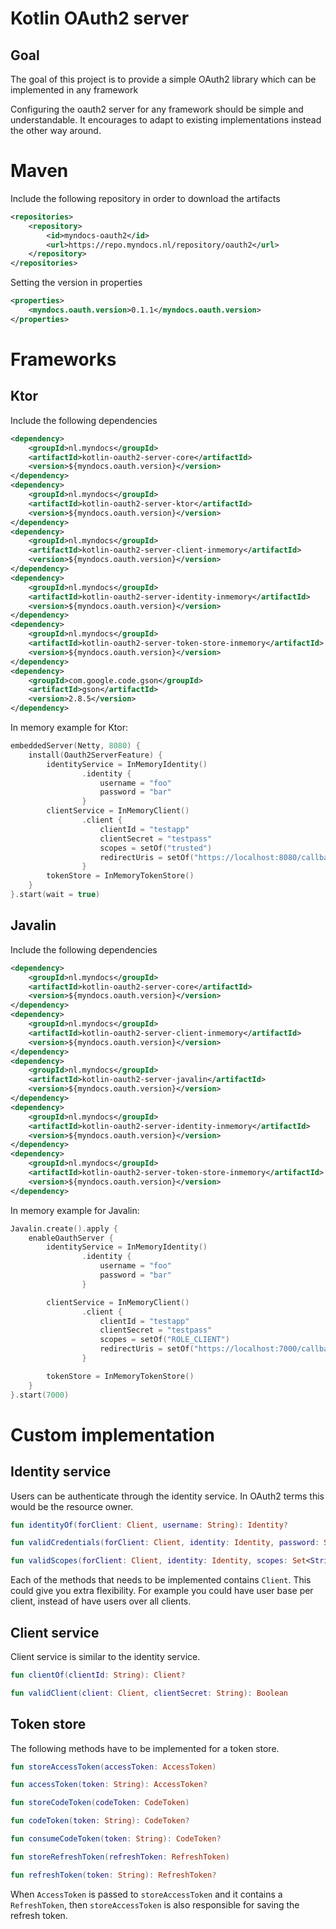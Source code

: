 # Kotlin OAuth2 server 
## Goal
The goal of this project is to provide a simple OAuth2 library which can be implemented in any framework

Configuring the oauth2 server for any framework should be simple and understandable.
It encourages to adapt to existing implementations instead the other way around.
# Maven
Include the following repository in order to download the artifacts
```xml
<repositories>
    <repository>
        <id>myndocs-oauth2</id>
        <url>https://repo.myndocs.nl/repository/oauth2</url>
    </repository>
</repositories>
```

Setting the version in properties
```xml
<properties>
    <myndocs.oauth.version>0.1.1</myndocs.oauth.version>
</properties>
```
# Frameworks
## Ktor
Include the following dependencies

```xml
<dependency>
    <groupId>nl.myndocs</groupId>
    <artifactId>kotlin-oauth2-server-core</artifactId>
    <version>${myndocs.oauth.version}</version>
</dependency>
<dependency>
    <groupId>nl.myndocs</groupId>
    <artifactId>kotlin-oauth2-server-ktor</artifactId>
    <version>${myndocs.oauth.version}</version>
</dependency>
<dependency>
    <groupId>nl.myndocs</groupId>
    <artifactId>kotlin-oauth2-server-client-inmemory</artifactId>
    <version>${myndocs.oauth.version}</version>
</dependency>
<dependency>
    <groupId>nl.myndocs</groupId>
    <artifactId>kotlin-oauth2-server-identity-inmemory</artifactId>
    <version>${myndocs.oauth.version}</version>
</dependency>
<dependency>
    <groupId>nl.myndocs</groupId>
    <artifactId>kotlin-oauth2-server-token-store-inmemory</artifactId>
    <version>${myndocs.oauth.version}</version>
</dependency>
<dependency>
    <groupId>com.google.code.gson</groupId>
    <artifactId>gson</artifactId>
    <version>2.8.5</version>
</dependency>
```

In memory example for Ktor:
```kotlin
embeddedServer(Netty, 8080) {
    install(Oauth2ServerFeature) {
        identityService = InMemoryIdentity()
                .identity {
                    username = "foo"
                    password = "bar"
                }
        clientService = InMemoryClient()
                .client {
                    clientId = "testapp"
                    clientSecret = "testpass"
                    scopes = setOf("trusted")
                    redirectUris = setOf("https://localhost:8080/callback")
                }
        tokenStore = InMemoryTokenStore()
    }
}.start(wait = true)
```

## Javalin
Include the following dependencies
```xml
<dependency>
    <groupId>nl.myndocs</groupId>
    <artifactId>kotlin-oauth2-server-core</artifactId>
    <version>${myndocs.oauth.version}</version>
</dependency>
<dependency>
    <groupId>nl.myndocs</groupId>
    <artifactId>kotlin-oauth2-server-client-inmemory</artifactId>
    <version>${myndocs.oauth.version}</version>
</dependency>
<dependency>
    <groupId>nl.myndocs</groupId>
    <artifactId>kotlin-oauth2-server-javalin</artifactId>
    <version>${myndocs.oauth.version}</version>
</dependency>
<dependency>
    <groupId>nl.myndocs</groupId>
    <artifactId>kotlin-oauth2-server-identity-inmemory</artifactId>
    <version>${myndocs.oauth.version}</version>
</dependency>
<dependency>
    <groupId>nl.myndocs</groupId>
    <artifactId>kotlin-oauth2-server-token-store-inmemory</artifactId>
    <version>${myndocs.oauth.version}</version>
</dependency>
```

In memory example for Javalin:
```kotlin
Javalin.create().apply {
    enableOauthServer {
        identityService = InMemoryIdentity()
                .identity {
                    username = "foo"
                    password = "bar"
                }

        clientService = InMemoryClient()
                .client {
                    clientId = "testapp"
                    clientSecret = "testpass"
                    scopes = setOf("ROLE_CLIENT")
                    redirectUris = setOf("https://localhost:7000/callback")
                }

        tokenStore = InMemoryTokenStore()
    }
}.start(7000)
```
# Custom implementation
## Identity service
Users can be authenticate through the identity service. In OAuth2 terms this would be the resource owner.

```kotlin
fun identityOf(forClient: Client, username: String): Identity?

fun validCredentials(forClient: Client, identity: Identity, password: String): Boolean

fun validScopes(forClient: Client, identity: Identity, scopes: Set<String>): Boolean
```

Each of the methods that needs to be implemented contains `Client`. This could give you extra flexibility.
For example you could have user base per client, instead of have users over all clients.

## Client service
Client service is similar to the identity service. 

```kotlin
fun clientOf(clientId: String): Client?

fun validClient(client: Client, clientSecret: String): Boolean
```

## Token store
The following methods have to be implemented for a token store.

```kotlin
fun storeAccessToken(accessToken: AccessToken)

fun accessToken(token: String): AccessToken?

fun storeCodeToken(codeToken: CodeToken)

fun codeToken(token: String): CodeToken?

fun consumeCodeToken(token: String): CodeToken?

fun storeRefreshToken(refreshToken: RefreshToken)

fun refreshToken(token: String): RefreshToken?
```

When `AccessToken` is passed to `storeAccessToken` and it contains a `RefreshToken`, then `storeAccessToken` is also responsible for saving the refresh token.